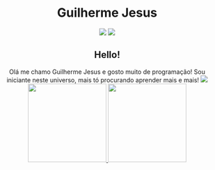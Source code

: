 <header>
<h1>Guilherme Jesus</h1>


<a href = "guilhermejcosta63@gmail.com"><img src="https://img.shields.io/badge/Gmail-D14836?style=for-the-badge&logo=gmail&logoColor=white" target="_blank"></a>
<a href="https://www.linkedin.com/in/Guilherme-Jesus" target="_blank"><img src="https://img.shields.io/badge/-LinkedIn-%230077B5?style=for-the-badge&logo=linkedin&logoColor=white" target="_blank"></a>   
</div>

<h2>Hello!</h2>
Olá me chamo Guilherme Jesus e gosto muito de programação! Sou iniciante neste universo, mais tó procurando aprender mais e mais!

<img src ="https://media.giphy.com/media/du3J3cXyzhj75IOgvA/giphy.gif"/>
<div>
<a href="https://github.com/Guilherme-J-C">
<img height="180em" src="https://github-readme-stats.vercel.app/api/top-langs/?username=Guilherme-J-C&layout=compact&langs_count=7&theme=dracula"/>
<img height="180em" src="https://github-readme-stats.vercel.app/api?username=Guilherme-J-C&show_icons=true&theme=dracula&include_all_commits=true&count_private=true"/>
</div>

<!---
Guilherme-J-C/Guilherme-J-C is a ✨ special ✨ repository because its `README.md` (this file) appears on your GitHub profile.
You can click the Preview link to take a look at your changes.
--->
